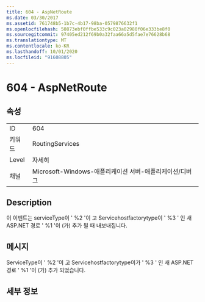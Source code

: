 ```yaml
---
title: 604 - AspNetRoute
ms.date: 03/30/2017
ms.assetid: 761748b5-1b7c-4b17-98ba-0579876632f1
ms.openlocfilehash: 50873ebf0ffbe533c9c023a02980f06e333be8f0
ms.sourcegitcommit: 97405ed212f69b0a32faa66a5d5fae7e76628b68
ms.translationtype: MT
ms.contentlocale: ko-KR
ms.lasthandoff: 10/01/2020
ms.locfileid: "91608805"
---
```

# <a name="604---aspnetroute"></a>604 - AspNetRoute
## <a name="properties"></a>속성  
  
|||  
|-|-|  
|ID|604|  
|키워드|RoutingServices|  
|Level|자세히|  
|채널|Microsoft-Windows-애플리케이션 서버-애플리케이션/디버그|  
  
## <a name="description"></a>Description  
 이 이벤트는 serviceType이 ' %2 '이 고 Servicehostfactorytype이 ' %3 ' 인 새 ASP.NET 경로 ' %1 '이 (가) 추가 될 때 내보내집니다.  
  
## <a name="message"></a>메시지  
 ServiceType이 ' %2 '이 고 Servicehostfactorytype이가 ' %3 ' 인 새 ASP.NET 경로 ' %1 '이 (가) 추가 되었습니다.  
  
## <a name="details"></a>세부 정보
